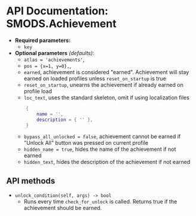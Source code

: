# API Documentation: SMODS.Achievement
- **Required parameters:**
	- `key`
- **Optional parameters** *(defaults)*:
	- `atlas = 'achievements'`,
    - `pos = {x=1, y=0},`,
    - `earned`, achievement is considered "earned". Achievement will stay earned on loaded profiles unless `reset_on_startup` is true
    - `reset_on_startup`, unearns the achievement if already earned on profile load
    - `loc_text`, uses the standard skeleton, omit if using localization files
    ```lua
		{
			name = '',
			description = { '' },
		}
	```
    - `bypass_all_unlocked = false`, achievement cannot be earned if "Unlock All" button was pressed on current profile
    - `hidden_name = true`, hides the name of the achievement if not earned
    - `hidden_text`, hides the description of the achievement if not earned

## API methods
- `unlock_condition(self, args) -> bool`
    - Runs every time `check_for_unlock` is called. Returns true if the achievement should be earned. 